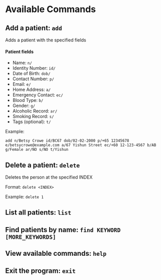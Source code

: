 # Available Commands

## Add a patient: `add`
Adds a patient with the specified fields
#### Patient fields
- Name: `n/`
- Identity Number: `id/`
- Date of Birth: `dob/`
- Contact Number: `p/`
- Email: `e/`
- Home Address: `a/`
- Emergency Contact: `ec/`
- Blood Type: `b/`
- Gender: `g/`
- Alcoholic Record: `ar/`
- Smoking Record: `s/`
- Tags (optional): `t/`

Example: 
```
add n/Betsy Crowe id/BC67 dob/02-02-2000 p/+65 12345678 e/betsycrowe@example.com a/67 Yishun Street ec/+60 12-123-4567 b/AB 
g/Female ar/NO s/NO t/Yishun
```


## Delete a patient: `delete`

Deletes the person at the specified INDEX

Format: `delete <INDEX>`

Example: `delete 1`
## List all patients: `list`
## Find patients by name: `find KEYWORD [MORE_KEYWORDS]`
## View available commands: `help`
## Exit the program: `exit`


